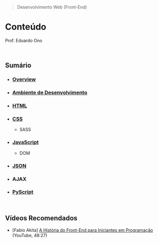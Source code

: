 > Desenvolvimento Web (Front-End)

# Conteúdo

Prof. Eduardo Ono

<br>

## Sumário

* ### [Overview](./01-overview/)

* ### [Ambiente de Desenvolvimento](./02-ambiente-de-desenvolvimento/)

* ### [HTML](./03-html/)

* ### [CSS](./04-css/)

  * SASS

* ### [JavaScript](05-javascript/)

  * DOM

* ### [JSON](./06-json/README.md)

* ### AJAX

* ### [PyScript](./pyscript/README.md)

<br>

## Vídeos Recomendados

* [Fabio Akita] [A História do Front-End para Iniciantes em Programação](https://youtu.be/VKmPGmFY7H4) (YouTube, 48:27)

<br>
